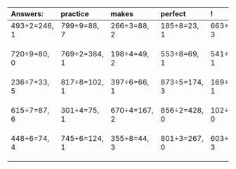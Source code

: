 | Answers: | practice | makes | perfect | ! |
| :--- | :--- | :--- | :--- | :--- |
| 493÷2=246, 1 | 799÷9=88, 7 | 266÷3=88, 2 | 185÷8=23, 1 | 663÷4=165, 3 | 
|   |   |   |   |   | 
|   |   |   |   |   | 
|   |   |   |   |   | 
| 720÷9=80, 0 | 769÷2=384, 1 | 198÷4=49, 2 | 553÷8=69, 1 | 541÷2=270, 1 | 
|   |   |   |   |   | 
|   |   |   |   |   | 
|   |   |   |   |   | 
| 236÷7=33, 5 | 817÷8=102, 1 | 397÷6=66, 1 | 873÷5=174, 3 | 169÷7=24, 1 | 
|   |   |   |   |   | 
|   |   |   |   |   | 
|   |   |   |   |   | 
| 615÷7=87, 6 | 301÷4=75, 1 | 670÷4=167, 2 | 856÷2=428, 0 | 102÷2=51, 0 | 
|   |   |   |   |   | 
|   |   |   |   |   | 
|   |   |   |   |   | 
| 448÷6=74, 4 | 745÷6=124, 1 | 355÷8=44, 3 | 801÷3=267, 0 | 603÷4=150, 3 | 
|   |   |   |   |   | 
|   |   |   |   |   | 
|   |   |   |   |   | 
